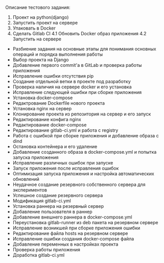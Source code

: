 Описание тестового задания:
1. Проект на python(django)
2. Запустить проект на сервере
3. Упаковать в Docker
4. Сделать Gitlab CI
    4.1 Обновить Docker образ приложения
    4.2 Запустить на сервере

- Разбиение задания на основные этапы для понимания основных операций и порядка выполнения работы 
- Выбор проекта на Django
- Добавление первого commit'а в GitLab и проверка работы приложения
- Исправление ошибки отсутствия pip
- Создание отдельной ветки в проекте под разработку
- Проверка наличия на сервере docker и его установка
- Исправление следующей ошибки при сборке приложения
- Установка docker-compose
- Редактрование Dockerfile нового проекта 
- Установка nginx на сервер 
- Клонирование проекта из репозитория на сервер и его запуск 
- Редактирование конфига nginx 
- Редактирование docker-compose 
- Редактирование gitlab-ci.yml и работа с registry 
- Работа с ошибкой при сборке приложения и добавление образа с dind 
- Остановка контейнера и его удаление 
- Добавление созданного образа в docker-compose.yml и попытка запуска приложения 
- Исправление различных ошибок при запуске 
- Запуск приложения после исправления ошибок 
- Оптимизация запуска приложения и настройка автоматических обновлений 
- Неудачное создание резервного собственного сервера для экспериментов 
- Успешное создание резервного сервера 
- Модификация gitlab-ci.yml 
- Установка раннера на резервный сервер 
- Добавление пользователя в раннер 
- Добавление внешнего раннера в docker-compose.yml 
- Переустановка gitlab-runner из deb пакета на резервном сервере 
- Исправление возникшей при сборке приложения ошибки 
- Редактирование файла hosts на резервном сервере 
- Исправление ошибки создания docker-compose файла 
- Добавление переменных в настройках проекта 
- Проверка работы приложения 
- Доработка gitlab-ci.yml
